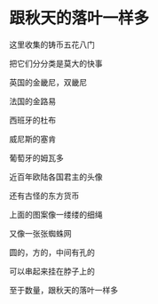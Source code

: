    

# 跟秋天的落叶一样多

这里收集的铸币五花八门

把它们分分类是莫大的快事

英国的金畿尼，双畿尼

法国的金路易

西班牙的杜布

威尼斯的塞肯

葡萄牙的姆瓦多

近百年欧陆各国君主的头像

还有古怪的东方货币

上面的图案像一缕缕的细绳

又像一张张蜘蛛网

圆的，方的，中间有孔的

可以串起来挂在脖子上的

至于数量，跟秋天的落叶一样多